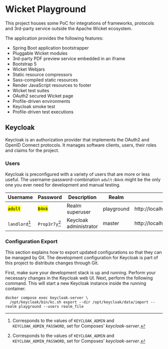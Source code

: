 # Wicket Playground

This project houses some PoC for integrations of frameworks, protocols and 3rd-party service outside the Apache Wicket ecosystem.

The application provides the following features:

* Spring Boot application bootstrapper
* Pluggable Wicket modules
* 3rd-party PDF preview service embedded in an iframe
* Bootstrap 5
* Wicket Webjars
* Static resource compressors
* Sass-compiled static resources
* Render JavaScript resources to footer
* Wicket test suites
* OAuth2 secured Wicket page
* Profile-driven environments
* Keycloak smoke test
* Profile-driven test executions


## Keycloak

Keycloak is an authorization provider that implements the OAuth2 and OpenID Connect protocols. It manages software
clients, users, their roles and claims for the project.

### Users

Keycloak is preconfigured with a variety of users that are more or less useful. The username-password-combination
`adult:B4nk` might be the only one you ever need for development and manual testing.

| Username             | Password            | Description            | Realm      | URL                                             |
|----------------------|---------------------|------------------------|------------|-------------------------------------------------|
| <mark>`adult`</mark> | <mark>`B4nk`</mark> | Realm superuser        | playground | http://localhost:8180/admin/playground/console/ |
| `landlord`[^1]       | `Prop3r7y`[^1]      | Keycloak administrator | master     | http://localhost:8180/admin/master/console/     |

[^1]: Corresponds to the values of `KEYCLOAK_ADMIN` and `KEYCLOAK_ADMIN_PASSWORD`, set for Composes' _keycloak-server_.

### Configuration Export

This section explains how to export updated configurations so that they can be managed by Git. The development
configuration for Keycloak is part of this project to distribute changes through Git.

First, make sure your development stack is up and running. Perform your necessary changes in the Keycloak web UI. Next,
perform the following command. This will start a new Keycloak instance inside the running container.

```shell
docker compose exec keycloak-server \
  /opt/keycloak/bin/kc.sh export --dir /opt/keycloak/data/import --realm playground --users realm_file
```
